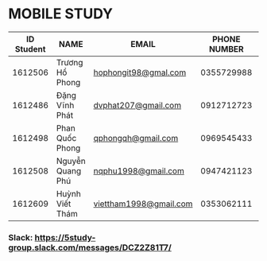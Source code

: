 # MOBILE STUDY

| ID Student |       NAME       |          EMAIL         |   PHONE NUMBER   |     POSITION     | 
| ---------- | ---------------- | ---------------------  | ---------------- | ---------------- |
|  1612506   | Trương Hổ Phong  | hophongit98@gmal.com   |    0355729988    | Leader, Tester   |
|  1612486   | Đặng Vĩnh Phát   | dvphat207@gmail.com    |    0912712723    |       Dev        |
|  1612498   | Phan Quốc Phong  | qphongqh@gmail.com     |    0969545433    |       Dev        |
|  1612508   | Nguyễn Quang Phú | nqphu1998@gmail.com    |    0947421123    |       Dev        |
|  1612609   | Huỳnh Viết Thám  | viettham1998@gmail.com |    0353062111    |      Tester      |

### Slack: https://5study-group.slack.com/messages/DCZ2Z81T7/

